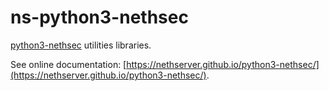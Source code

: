 # ns-python3-nethsec

[python3-nethsec](https://github.com/NethServer/python3-nethsec) utilities libraries.

See online documentation: [https://nethserver.github.io/python3-nethsec/](https://nethserver.github.io/python3-nethsec/).

